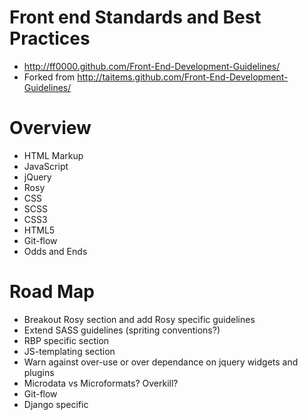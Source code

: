 Front end Standards and Best Practices
======

* http://ff0000.github.com/Front-End-Development-Guidelines/
* Forked from http://taitems.github.com/Front-End-Development-Guidelines/

Overview
===

* HTML Markup
* JavaScript
 * jQuery
 * Rosy
* CSS
 * SCSS
 * CSS3
* HTML5 
* Git-flow
* Odds and Ends

Road Map
===

* Breakout Rosy section and add Rosy specific guidelines
* Extend SASS guidelines (spriting conventions?)
* RBP specific section
* JS-templating section
* Warn against over-use or over dependance on jquery widgets and plugins
* Microdata vs Microformats? Overkill?
* Git-flow
* Django specific